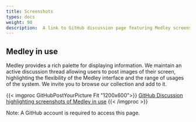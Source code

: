 ```yaml
---
title: Screenshots
types: docs
weight: 90
description:  A link to GitHub discussion page featuring Medley screenshots
--- 
```


## Medley in use

Medley provides a rich palette for displaying information.  We maintain an active discussion thread allowing users to post images of their screen, highlighting the flexibility of the Medley interface and the range of usages of the system.  We invite you to browse our collection and add to it.

{{< imgproc GitHubPostYourPicture Fit "1200x600">}} <a href="https://github.com/orgs/Interlisp/discussions/1097">GitHub Discussion highlighting screenshots of Medley in use</a> {{< /imgproc >}}

Note:  A GitHub account is required to access this page.
